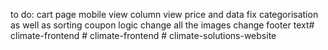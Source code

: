 to do:
cart page mobile view column view
price and data fix
categorisation as well as sorting
coupon logic
change all the images
change footer text#   c l i m a t e - f r o n t e n d  
 #   c l i m a t e - f r o n t e n d  
 #   c l i m a t e - s o l u t i o n s - w e b s i t e  
 